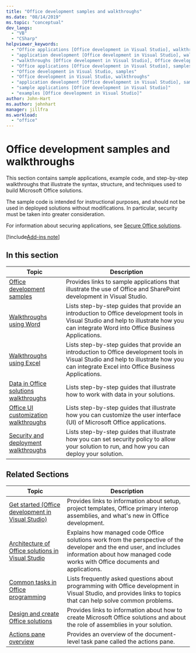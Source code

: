```yaml
---
title: "Office development samples and walkthroughs"
ms.date: "08/14/2019"
ms.topic: "conceptual"
dev_langs:
  - "VB"
  - "CSharp"
helpviewer_keywords:
  - "Office applications [Office development in Visual Studio], walkthroughs"
  - "application development [Office development in Visual Studio], walkthroughs"
  - "walkthroughs [Office development in Visual Studio], Office development"
  - "Office applications [Office development in Visual Studio], samples"
  - "Office development in Visual Studio, samples"
  - "Office development in Visual Studio, walkthroughs"
  - "application development [Office development in Visual Studio], samples"
  - "sample applications [Office development in Visual Studio]"
  - "examples [Office development in Visual Studio]"
author: John-Hart
ms.author: johnhart
manager: jillfra
ms.workload:
  - "office"
---
```

# Office development samples and walkthroughs
  This section contains sample applications, example code, and step-by-step walkthroughs that illustrate the syntax, structure, and techniques used to build Microsoft Office solutions.

 The sample code is intended for instructional purposes, and should not be used in deployed solutions without modifications. In particular, security must be taken into greater consideration.

 For information about securing applications, see [Secure Office solutions](../vsto/securing-office-solutions.md).

[!include[Add-ins note](../includes/addinsnote.md)]

## In this section

|Topic|Description|
|-----------|-----------------|
|[Office development samples](../vsto/office-development-samples.md)|Provides links to sample applications that illustrate the use of Office and SharePoint development in Visual Studio.|
|[Walkthroughs using Word](../vsto/walkthroughs-using-word.md)|Lists step-by-step guides that provide an introduction to Office development tools in Visual Studio and help to illustrate how you can integrate Word into Office Business Applications.|
|[Walkthroughs using Excel](../vsto/walkthroughs-using-excel.md)|Lists step-by-step guides that provide an introduction to Office development tools in Visual Studio and help to illustrate how you can integrate Excel into Office Business Applications.|
|[Data in Office solutions walkthroughs](../vsto/data-in-office-solutions-walkthroughs.md)|Lists step-by-step guides that illustrate how to work with data in your solutions.|
|[Office UI customization walkthroughs](../vsto/office-ui-customization-walkthroughs.md)|Lists step-by-step guides that illustrate how you can customize the user interface (UI) of Microsoft Office applications.|
|[Security and deployment walkthroughs](../vsto/security-and-deployment-walkthroughs.md)|Lists step-by-step guides that illustrate how you can set security policy to allow your solution to run, and how you can deploy your solution.|

## Related Sections

|Topic|Description|
|-----------|-----------------|
|[Get started &#40;Office development in Visual Studio&#41;](../vsto/getting-started-office-development-in-visual-studio.md)|Provides links to information about setup, project templates, Office primary interop assemblies, and what's new in Office development.|
|[Architecture of Office solutions in Visual Studio](../vsto/architecture-of-office-solutions-in-visual-studio.md)|Explains how managed code Office solutions work from the perspective of the developer and the end user, and includes information about how managed code works with Office documents and applications.|
|[Common tasks in Office programming](../vsto/common-tasks-in-office-programming.md)|Lists frequently asked questions about programming with Office development in Visual Studio, and provides links to topics that can help solve common problems.|
|[Design and create Office solutions](../vsto/designing-and-creating-office-solutions.md)|Provides links to information about how to create Microsoft Office solutions and about the role of assemblies in your solution.|
|[Actions pane overview](../vsto/actions-pane-overview.md)|Provides an overview of the document-level task pane called the actions pane.|
